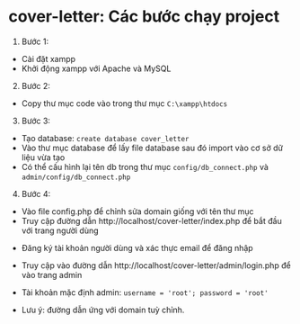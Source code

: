 # cover-letter: Các bước chạy project
1. Bước 1:
- Cài đặt xampp
- Khởi động xampp với Apache và MySQL
2. Bước 2:
- Copy thư mục code vào trong thư mục `C:\xampp\htdocs`
3. Bước 3:
- Tạo database: `create database cover_letter`
- Vào thư mục database để lấy file database sau đó import vào cơ sở dữ liệu vừa tạo
- Có thể cấu hình lại tên db trong thư mục `config/db_connect.php` và `admin/config/db_connect.php`
4. Bước 4:
- Vào file config.php để chỉnh sửa domain giống với tên thư mục
- Truy cập đường dẫn http://localhost/cover-letter/index.php để bắt đầu với trang người dùng
+ Đăng ký tài khoản người dùng và xác thực email để đăng nhập
- Truy cập vào đường dẫn http://localhost/cover-letter/admin/login.php để vào trang admin 
+ Tài khoản mặc định admin: `username = 'root'; password = 'root'`
- Lưu ý: đường dẫn ứng với domain tuỳ chỉnh.